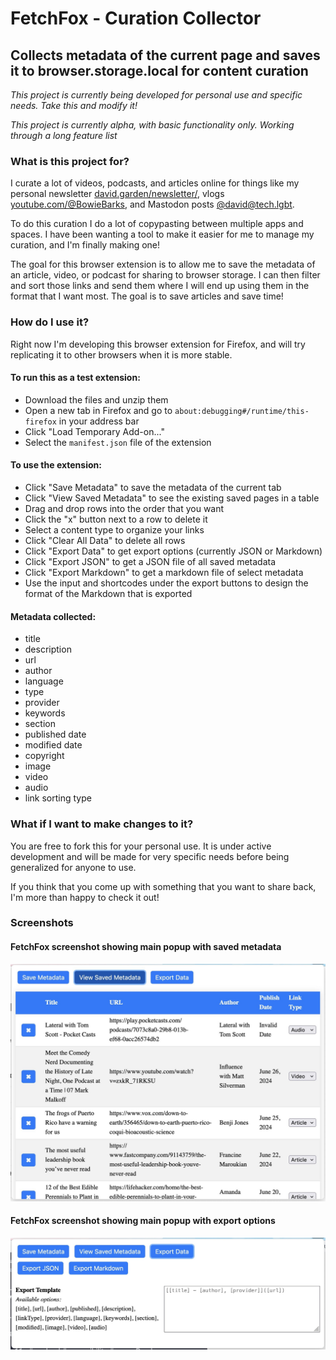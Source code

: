 # FetchFox - Curation Collector
## Collects metadata of the current page and saves it to browser.storage.local for content curation

*This project is currently being developed for personal use and specific needs. Take this and modify it!*

*This project is currently alpha, with basic functionality only. Working through a long feature list*

### What is this project for?
I curate a lot of videos, podcasts, and articles online for things like my personal newsletter [david.garden/newsletter/](https://david.garden/newsletter/), vlogs [youtube.com/@BowieBarks](https://www.youtube.com/@BowieBarks), and Mastodon posts [@david@tech.lgbt](https://tech.lgbt/@david).

To do this curation I do a lot of copypasting between multiple apps and spaces. I have been wanting a tool to make it easier for me to manage my curation, and I'm finally making one!

The goal for this browser extension is to allow me to save the metadata of an article, video, or podcast for sharing to browser storage. I can then filter and sort those links and send them where I will end up using them in the format that I want most. The goal is to save articles and save time!

### How do I use it?
Right now I'm developing this browser extension for Firefox, and will try replicating it to other browsers when it is more stable.

#### To run this as a test extension:
- Download the files and unzip them
- Open a new tab in Firefox and go to `about:debugging#/runtime/this-firefox` in your address bar
- Click "Load Temporary Add-on..."
- Select the `manifest.json` file of the extension

#### To use the extension:
- Click "Save Metadata" to save the metadata of the current tab
- Click "View Saved Metadata" to see the existing saved pages in a table
- Drag and drop rows into the order that you want
- Click the "x" button next to a row to delete it
- Select a content type to organize your links
- Click "Clear All Data" to delete all rows
- Click "Export Data" to get export options (currently JSON or Markdown)
- Click "Export JSON" to get a JSON file of all saved metadata
- Click "Export Markdown" to get a markdown file of select metadata
- Use the input and shortcodes under the export buttons to design the format of the Markdown that is exported

#### Metadata collected:
- title
- description
- url
- author
- language
- type
- provider
- keywords
- section
- published date
- modified date
- copyright
- image
- video
- audio
- link sorting type

### What if I want to make changes to it?
You are free to fork this for your personal use. It is under active development and will be made for very specific needs before being generalized for anyone to use.

If you think that you come up with something that you want to share back, I'm more than happy to check it out!

### Screenshots
#### FetchFox screenshot showing main popup with saved metadata
![FetchFox screenshot showing main popup with saved metadata](/images/fetchfox-screenshot-1.jpg?raw=true "FetchFox screenshot showing main popup with saved metadata")

#### FetchFox screenshot showing main popup with export options
![FetchFox screenshot showing main popup with export options](/images/fetchfox-screenshot-2.jpg?raw=true "FetchFox screenshot showing main popup with export options")

